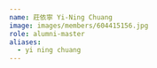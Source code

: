 ```yaml
---
name: 莊依寧 Yi-Ning Chuang 
image: images/members/604415156.jpg 
role: alumni-master
aliases:
  - yi ning chuang
---
```

